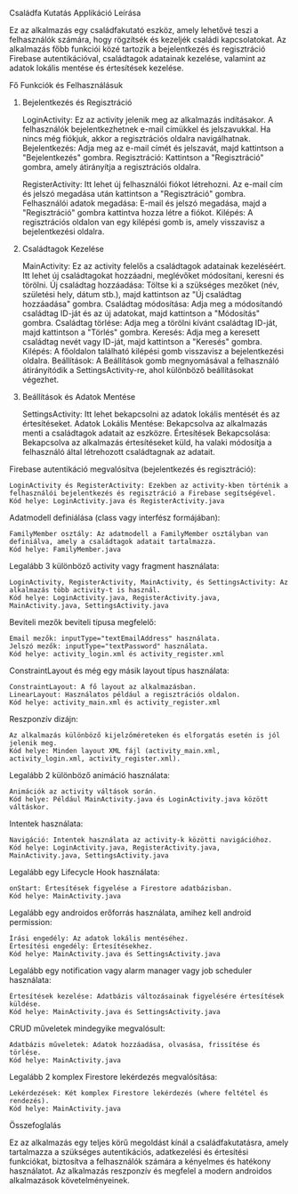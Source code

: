 Családfa Kutatás Applikáció Leírása

Ez az alkalmazás egy családfakutató eszköz, amely lehetővé teszi a felhasználók számára, hogy rögzítsék és kezeljék 
családi kapcsolatokat. Az alkalmazás főbb funkciói közé tartozik a bejelentkezés és regisztráció Firebase 
autentikációval, családtagok adatainak kezelése, valamint az adatok lokális mentése és értesítések kezelése.

Fő Funkciók és Felhasználásuk
1. Bejelentkezés és Regisztráció

   LoginActivity: Ez az activity jelenik meg az alkalmazás indításakor. A felhasználók bejelentkezhetnek e-mail 
   címükkel és jelszavukkal. Ha nincs még fiókjuk, akkor a regisztrációs oldalra navigálhatnak.
   Bejelentkezés: Adja meg az e-mail címét és jelszavát, majd kattintson a "Bejelentkezés" gombra.
   Regisztráció: Kattintson a "Regisztráció" gombra, amely átirányítja a regisztrációs oldalra.

   RegisterActivity: Itt lehet új felhasználói fiókot létrehozni. Az e-mail cím és jelszó megadása után kattintson a "Regisztráció" gombra.
   Felhasználói adatok megadása: E-mail és jelszó megadása, majd a "Regisztráció" gombra kattintva hozza létre a fiókot.
   Kilépés: A regisztrációs oldalon van egy kilépési gomb is, amely visszavisz a bejelentkezési oldalra.

2. Családtagok Kezelése

   MainActivity: Ez az activity felelős a családtagok adatainak kezeléséért. Itt lehet új családtagokat hozzáadni, meglévőket módosítani, keresni és törölni.
   Új családtag hozzáadása: Töltse ki a szükséges mezőket (név, születési hely, dátum stb.), majd kattintson az "Új családtag hozzáadása" gombra.
   Családtag módosítása: Adja meg a módosítandó családtag ID-ját és az új adatokat, majd kattintson a "Módosítás" gombra.
   Családtag törlése: Adja meg a törölni kívánt családtag ID-ját, majd kattintson a "Törlés" gombra.
   Keresés: Adja meg a keresett családtag nevét vagy ID-ját, majd kattintson a "Keresés" gombra.
   Kilépés: A főoldalon található kilépési gomb visszavisz a bejelentkezési oldalra.
   Beállítások: A Beállítások gomb megnyomásával a felhasználó átirányítódik a SettingsActivity-re, ahol különböző beállításokat végezhet.

3. Beállítások és Adatok Mentése

   SettingsActivity: Itt lehet bekapcsolni az adatok lokális mentését és az értesítéseket.
   Adatok Lokális Mentése: Bekapcsolva az alkalmazás menti a családtagok adatait az eszközre.
   Értesítések Bekapcsolása: Bekapcsolva az alkalmazás értesítéseket küld, ha valaki módosítja a felhasználó által létrehozott családtagnak az adatait.


Firebase autentikáció megvalósítva (bejelentkezés és regisztráció):

    LoginActivity és RegisterActivity: Ezekben az activity-kben történik a felhasználói bejelentkezés és regisztráció a Firebase segítségével.
    Kód helye: LoginActivity.java és RegisterActivity.java

Adatmodell definiálása (class vagy interfész formájában):

    FamilyMember osztály: Az adatmodell a FamilyMember osztályban van definiálva, amely a családtagok adatait tartalmazza.
    Kód helye: FamilyMember.java

Legalább 3 különböző activity vagy fragment használata:

    LoginActivity, RegisterActivity, MainActivity, és SettingsActivity: Az alkalmazás több activity-t is használ.
    Kód helye: LoginActivity.java, RegisterActivity.java, MainActivity.java, SettingsActivity.java

Beviteli mezők beviteli típusa megfelelő:

    Email mezők: inputType="textEmailAddress" használata.
    Jelszó mezők: inputType="textPassword" használata.
    Kód helye: activity_login.xml és activity_register.xml

ConstraintLayout és még egy másik layout típus használata:

    ConstraintLayout: A fő layout az alkalmazásban.
    LinearLayout: Használatos például a regisztrációs oldalon.
    Kód helye: activity_main.xml és activity_register.xml

Reszponzív dizájn:

    Az alkalmazás különböző kijelzőméreteken és elforgatás esetén is jól jelenik meg.
    Kód helye: Minden layout XML fájl (activity_main.xml, activity_login.xml, activity_register.xml).

Legalább 2 különböző animáció használata:

    Animációk az activity váltások során.
    Kód helye: Például MainActivity.java és LoginActivity.java között váltáskor.

Intentek használata:

    Navigáció: Intentek használata az activity-k közötti navigációhoz.
    Kód helye: LoginActivity.java, RegisterActivity.java, MainActivity.java, SettingsActivity.java

Legalább egy Lifecycle Hook használata:

    onStart: Értesítések figyelése a Firestore adatbázisban.
    Kód helye: MainActivity.java

Legalább egy androidos erőforrás használata, amihez kell android permission:

    Írási engedély: Az adatok lokális mentéséhez.
    Értesítési engedély: Értesítésekhez.
    Kód helye: MainActivity.java és SettingsActivity.java

Legalább egy notification vagy alarm manager vagy job scheduler használata:

    Értesítések kezelése: Adatbázis változásainak figyelésére értesítések küldése.
    Kód helye: MainActivity.java és SettingsActivity.java

CRUD műveletek mindegyike megvalósult:

    Adatbázis műveletek: Adatok hozzáadása, olvasása, frissítése és törlése.
    Kód helye: MainActivity.java

Legalább 2 komplex Firestore lekérdezés megvalósítása:

    Lekérdezések: Két komplex Firestore lekérdezés (where feltétel és rendezés).
    Kód helye: MainActivity.java

Összefoglalás

Ez az alkalmazás egy teljes körű megoldást kínál a családfakutatásra, amely tartalmazza a szükséges autentikációs, 
adatkezelési és értesítési funkciókat, biztosítva a felhasználók számára a kényelmes és hatékony használatot. 
Az alkalmazás reszponzív és megfelel a modern androidos alkalmazások követelményeinek.
